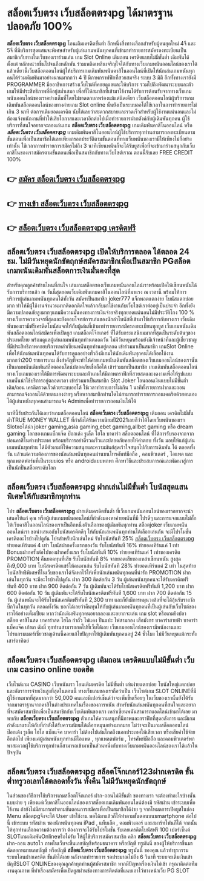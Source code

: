 # สล็อตเว็บตรง เว็บสล็อตตรงpg  ได้มาตรฐานปลอดภัย 100%

**สล็อตเว็บตรง เว็บสล็อตตรงpg** โอนเติมเครดิตขั้นต่ำ  อีกหนึ่งสิ่งทางเลือกสำหรับผู้คนยุคใหม่ 4จี และ 5จี ที่มีบริการสุดแสนจะพิเศษสำหรับผู้เล่นเกมพนันทุกคนที่เข้ามาทำรายการสมัครลงทะเบียนเป็นสมาชิกกับทางในเว็บของเราร่วมเล่น เกม Slot Online เติมถอน เครดิตแบบไม่มีขั้นต่ำ เดิมพันได้ตั้งแต่ หลักหน่วยขึ้นไปจนถึงหลักพัน ร่วมเพลิดเพลินเจริญใจได้กับทางเว็บเกมพนันออนไลน์ของเราได้แล้วเดี๋ยวนี้เว็บสล็อตออนไลน์ผู้ให้บริการเกมเดิมพันพนันคาสิโนออนไลน์ที่เปิดให้นักเล่นเกมพนันทุกคนได้ร่วมเดิมพันมาอย่างนานมากกว่า 4 ปี มีภาพกราฟฟิกที่สวยสมจริง ระบบ 3 มิติ
อีกทั้งทางเรายังมี  PROGRAMMER มืออาชีพการสร้างเว็บไซต์ที่คอยดูแลและให้บริการ  รวมไปถึงพัฒนาระบบและตัวเกมให้มีประสิทธิภาพที่ดีอยู่สม่ำเสมอ เพื่อที่ให้สมาชิกที่เข้ามาใช้งานได้รับการต้อนรับจากทางเว็บเกมพนันออนไลน์ของเราอย่างเต็มที่โดยไม่ขาดตกบกพร่องแม้แต่นิดเดียว เว็บสล็อตออนไลน์ผู้บริการเกมเดิมพันสล็อตออนไลน์ของทางค่ายเกม Slot online นั้นยังเป็นระบบออโต้ใช้เวลาในการทำรายการไม่เกิน 3 นาที ต่อการเติมยอดเครดิต นับได้เลยว่าสะดวกสบายและรวดเร็วสำหรับผู้ใช้งานแน่นอนและไม่ต้องแจ้งพนักงานที่ทำให้เสียโอกาสและเวลาอีกต่อไปเมื่อทำรายการฝากตังค์กับผู้เดิมพันทุกคน
ผู้ใช้บริการที่สนใจอยากจะลองเล่นเกม **สล็อตเว็บตรง เว็บสล็อตตรงpg** เกมเดิมพันคาสิโนออนไลน์ หรือ ***สล็อตเว็บตรง เว็บสล็อตตรงpg*** เกมเดิมพันคาสิโนออนไลน์ผู้ใช้บริการทุกท่านสามารถลงทะเบียนตามขั้นตอนเพื่อเป็นสมาชิกได้เลยเพียงกรอกประวัติตามขั้นตอนที่ทางเว็บพนันของเรามีให้เพียงไม่กี่อย่างเท่านั้น ใช้เวลาการทำรายการสมัครไม่ถึง 3 นาทีเซียนพนันก็จะได้รับยูสเพื่อที่จะเข้ามาร่วมสนุกกับเว็บคาสิโนของเราสมัครตามขั้นตอนเพื่อเป็นสมาชิกกับทางเว็บไซต์เราณ ตอนนี้รับเลย FREE CREDIT 100%

## 👉 [สมัคร สล็อตเว็บตรง เว็บสล็อตตรงpg](https://archa888.com/)
## 👉 [ทางเข้า สล็อตเว็บตรง เว็บสล็อตตรงpg](https://archa888.com/)
## 👉 [สล็อตเว็บตรง เว็บสล็อตตรงpg เครดิตฟรี](https://archa888.com/)

## สล็อตเว็บตรง เว็บสล็อตตรงpg เปิดให้บริการตลอด ได้ตลอด 24 ชม. ไม่มีวันหยุดนักขัตฤกษ์สมัครสมาชิกเพื่อเป็นสมาชิก PGสล็อต เกมพนันเดิมพันสล็อตการเงินมั่นคงที่สุด

สำหรับคุณลูกค้าท่านไหนที่สนใจ เล่นเกมสล็อตของเว็บเกมพนันออนไลน์เราพร้อมเปิดให้เซียนพนันได้รับการบริการแล้ว ณ วันนี้สุดยอดเว็บเดิมพันเกมคาสิโนออนไลน์ที่มาแรง ณ เวลานี้ พร้อมให้การบริการผู้เล่นเกมพนันทุกคนได้ทั้งวัน สมัครเป็นสมาชิก joker777 แจ็กพอตแตกง่าย โบนัสแตกบ่อยมาก ทำให้มีผู้ใช้งานจำนวนมากติดอกติดใจแล้วกลับมาใช้งานกับเว็บไซต์เราต่ออยู่เป็นประจำ อีกทั้งยังมีความปลอดภัยสูงมากๆแถมมีความมั่นคงทางการเงินจ่ายจริงทุกยอดแน่นอนไม่มีประวัติโกง 100 % ทางเว็บเราควบวงจรที่สุดและยังตอบโจทย์การเล่นของนักล่าโบนัสที่เข้ามาใช้บริการกับทางเรา
เว็บเดิมพันของเรามีฟรีเครดิตโบนัสแจกให้กับผู้เล่นที่เข้ามาทำรายการสมัครลงทะเบียนทุกยูส เว็บเกมพนันเดิมพันสล็อตออนไลน์สมัครเพื่อเปิดยูส เกมสล็อตโจ๊กเกอร์ ที่ได้รับกระแสนิยมมากที่สุดเป็นระดับต้นๆของประเทศไทย พร้อมดูแลผู้เล่นเกมพนันทุกท่านตลอดวัน ไม่มีวันหยุดพร้อมยังมีเจ้าหน้าที่และผู้เชี่ยวชาญที่มีประสิทธิภาพคอยบริการเหล่าเซียนพนันทุกท่านอยู่ตลอด เข้าร่วมมาเป็นสมาชิก เกมSlot Online เพื่อให้นักเล่นพนันทุกคนได้รับการดูแลอย่างทั่วถึงมีเกมให้นักเดิมพันทุกคนได้เลือกใช้งานมากกว่า200 รายการเกม
สิ่งสำคัญที่จะทำให้ค่ายเกมพนันเดิมพันสล็อตของเว็บเกมออนไลน์ของเรานั้นเป็นเกมพนันเดิมพันสล็อตออนไลน์ปลอดภัยเชื่อถือได้ เข้าร่วมมาเป็นสมาชิก  เกมเดิมพันสล็อตออนไลน์ทางเว็บเกมของเราได้มีการพัฒนาระบบและตัวเกมให้มีภาพกราฟิกที่สวยสดและงดงามเพื่อให้รูปแบบเกมนั้นน่าใช้บริการอยู่ตลอดเวลา เข้าร่วมมาเป็นสมาชิก Slot Joker โอนถอนเงินแบบไม่มีขั้นต่ำ เติม/ถอน เครดิตรวดเร็วด้วยระบบออโต้ ใช้เวลาทำรายการไม่เกิน 1 นาทีทั้งรายการฝากและถอนสามารถแจ้งถอนได้ด้วยตนเองง่ายๆ หรือหากสมาชิกท่านใดไม่สามารถทำรายการถอนเคดริตด้วยตนเองได้ผู้เล่นพนันทุกคนสามารถแจ้ง Adminเพื่อทำรายการถอนเงินให้ได้

นาทีนี้รับประกันได้เลยว่าเกมสล็อตออนไลน์ **สล็อตเว็บตรง เว็บสล็อตตรงpg** เติมถอน เครดิตไม่มีขั้นต่ำTRUE MONEY WALLET ที่กำลังได้รับความนิยมปี2021เลยก็ว่าได้โดยเว็บพนันของเรา Slotxoได้นำ  joker gaming,asia gaming,ebet gaming,allbet gaming หรือ dream gaming โลกของเกมแบ็กแจ๊ค ป๊อกเด้ง รูเล็ต ไฮโล บาคาร่า สล็อตออนไลน์ ที่ได้การรับรองจากจากบ่อนคาสิโนต่างประเทศ พร้อมบริการอย่าดีรวดเร็วและปลอดภัยคอยให้คำตอบ ทั้งวัน มอบให้แก่ผู้เล่นเกมพนันทุกท่าน ได้มีตัวเกมที่ให้ความสนุกและความมันส์สุดเร้าใจสนุกไปกับการเดิมพัน ได้ ตลอดทั้งวัน แล้วแต่ความต้องการของนักเล่นพนันทุกคนผ่านบนโทรศัพท์มือถือ , คอมพิวเตอร์ , ไอแพด และทุกแพลตฟอร์มที่เป็นระบบios หรือ androidแบบพกพา ศึกษาวิธีและประสบการณ์และพัฒนาสู่การเป็นนักปั่นสล็อตระดับโลก

## สล็อตเว็บตรง เว็บสล็อตตรงpg ฝากเล่นไม่มีขั้นต่ำ โบนัสสุดแสนพิเศษให้กับสมาชิกทุกท่าน

โปร **สล็อตเว็บตรง เว็บสล็อตตรงpg** ฝากเติมเครดิตขั้นต่ำ ที่เว็บเกมพนันออนไลน์ของเราอยากจะนำเสนอให้แก่  คุณ หรือผู้เล่นเกมพนันออนไลน์ที่กำลังมองหาค่ายพนันที่มี โปรดีๆ และการแจกแบบไม่กั๊ก ให้เว็บคาสิโนออนไลน์ของเราเป็นอีกหนึ่งตัวเลือกของผู้เดิมพันทุกท่าน สล็อตjoker เว็บเกมพนันออนไลน์เรา ขอนำเสนอกับโบนัสเครดิตดีๆ ให้กับนักเล่นพนันทุกท่านได้เลือกเล่นกัน จะมีโปรโมชั่นเครดิตอะไรบ้างไปดูกัน
โปรสำหรับนักเล่นใหม่ รับโบนัสทันที 25% [สล็อตเว็บตรง เว็บสล็อตตรงpg](https://archa888.com/) ทำยอดเทิร์นแค่ 4 เท่า
โบนัสฝากครั้งแรกของวัน รับโบนัสทันที 16% ทำยอดเทิร์นแค่ 1 เท่า
Bonusฝากครั้งต่อไปของฝากครั้งแรก รับโบนัสทันที 10% ทำยอดเทิร์นแค่ 1 เท่าของเครดิต
 PROMOTION คืนยอดทุนที่เสีย รับโบนัสทันที 8% จากยอดเสียของเหล่าเซียนพนัน สูงสุดถึง9,000 บาท
โบนัสเครดิตแชร์ให้คนมาเล่น รับโบนัสทันที 28% ทำยอดเทิร์นแค่ 2 เท่า
ในสุดท้ายโบนัสสิทธิพิเศษที่ในเว็บของเราได้จัดหาไว้ให้เพื่อนักเล่นพนันทุกคนที่น่ารัก  PROMOTION ฝากเล่นในทุกวัน จะมีอะไรบ้างไปดูกัน
ฝาก 300 ติดต่อกัน 3 วัน ผู้เล่นพนันทุกคนจะได้รับเครดิตฟรีทันที 400 บาท
ฝาก 900 ติดต่อกัน 7 วัน ผู้เดิมพันจะได้รับโบนัสเครดิตฟรีทันที 1,200 บาท
ฝาก 600 ติดต่อกัน 10 วัน ผู้เดิมพันจะได้รับโบนัสเครดิตฟรีทันที 1,600 บาท
ฝาก 700 ติดต่อกัน 15 วัน ผู้เล่นพนันจะได้รับโบนัสเครดิตฟรีทันที 2,300 บาท
และก็ยังมีการหมุนวงล้อที่จะได้ลุ้นรับรางวัลบิ๊กวินในทุกวัน ตลอดทั้งวัน บอกได้เลยว่าคืนทุนให้กับผู้เล่นเกมพนันทุกคนที่เป็นผู้เล่นกับเว็บไซต์ของเราได้อย่างเต็มเปี่ยม หากว่านักเดิมพันทุกคนอยากลองและอยากจะเล่น เกม slot  หรือเกมยิงปลา สล็อต คาสิโนสด บาคาร่าสด ไฮโล กำถั่ว ไพ่แคง ปั่นแปะ ไพ่สามกอง เสือมังกร บาคาร่าสายฟ้า บาคาร่า แบ็คแจ๊ค เก้าเก ดัมมี่ ทุกท่านสามารถกดไปที่เว็บได้เลย เว็บเกมออนไลน์ของเรามีพนักงานและโปรแกรมเมอร์เชี่ยวชาญด้านนี้คอยแก้ไขปัญหาให้ผู้เดิมพันทุกคนอยู่ 24 ชั่วโมง ไม่มีวันหยุดแม้กระทั่งเสาร์อาทิตย์

## สล็อตเว็บตรง เว็บสล็อตตรงpg เติมถอน เครดิตแบบไม่มีขั้นต่ำ  เว็บเกม casino online ยอดฮิต

เว็บไซต์เกม CASINO เว็บพนันเรา โอนเติมเครดิต ไม่มีขั้นต่ำ เล่นง่ายแตกบ่อย โบนัสใหญ่แตกบ่อยและอัตราการจ่ายเงินสูงที่สุดในตอนนี้ ทางเว็บเกมของเราถือว่าเป็น เว็บไซต์เกม SLOT ONLINEที่มีผู้ใช้งานมากที่สุดมากกว่า 50,000 คนและมีเปอร์เซ็นต์ว่าจะเพิ่มขึ้นเรื่อยๆ ในเว็บของเรานั้นยังได้รับจากมาตราฐานจากคาสิโนต่างประเทศในเรื่องของการพนัน สำหรับนักเล่นพนันทุกคนที่สนใจและอยากที่จะสมัครสมาชิกเพื่อเป็นสมาชิกกับเว็บเดิมพันของเรา เหล่าเซียนพนันสามารถแอดไลน์เข้ามาได้เลย
	มาพบกับ **สล็อตเว็บตรง เว็บสล็อตตรงpg** ตัวเกมให้ความสนุกที่มีภาพและกราฟิกที่สุดอลังการ และมีเกมกำลังมาแรงให้กับที่กำลังได้รับความนิยมได้เลือกหมุนอย่างมากมาย  ไม่ว่าจะเป็นเกมสล็อตออนไลน์ ป๊อกเด้ง รูเล็ต ไฮโล แบ็กแจ๊ค บาคาร่า ไม่ต้องไปเล่นไกลถึงนอกประเทศให้เสียเวลา หรือเสียค่าใช้จ่ายอีกต่อไป เพียงแค่ผู้เล่นพนันทุกท่านมีไอแพด , ทุกแพลตฟอร์ม , โทรศัพท์มือถือ และคอมพิวเตอร์พกพาสะดวกผู้ใช้บริการทุกท่านก็สามารถเข้ามาเป็นส่วนหนึ่งกับทางเว็บเกมพนันออนไลน์ของเราได้แล้วในปัจจุบัน

## สล็อตเว็บตรง เว็บสล็อตตรงpg สล็อตโจ๊กเกอร์123ฝากเครดิต ขั้นต่ำทรูวอเลทได้ตลอดทั้งวัน ทั้งคืน ไม่มีวันหยุดนักขัตฤกษ์

ในส่วนของวิธีการใช้บริการเกมสล็อตโจ๊กเกอร์ ฝาก-ถอนไม่มีขั้นต่ำ ของทางเรา จะต้องทำอะไรบ้างนั้น แบบง่าย ๆ เพียงแค่เว็บคาสิโนออนไลน์ของเราสล็อตเกมเดิมพันออนไลน์ต้องมี รหัสผ่าน เข้าระบบเพื่อใช้งาน ถ้ายังไม่มีสามารถทำตามขั้นตอนการสมัครเพื่อเป็นสมาชิกได้ง่าย ๆ จากโหมดการเปิดยูสในช่อง Menu สล็อตpgจึงจะได้ User เข้าใช้งาน พอได้มาแล้วก็ให้ทำตามขั้นตอนบนsmartphone ต่อไปนี้
เข้าระบบ รหัสผ่าน  ของนักพนันทุกคน iPad , แท็บเล็ต , คอมพิวเตอร์ และสมาร์ทโฟนก็ได้
จากนั้นให้ทุกท่านเลือกความต้องการว่า ต้องการจะได้รับโปรโมชั่น รับเลยเครดิตโบนัสฟรี 100 เปอร์เซ็นต์  SLOTเกมเดิมพันOnlineหรือไม่รับ
ให้ผู้ใช้บริการสมัครสมาชิก คลิก **สล็อตเว็บตรง เว็บสล็อตตรงpg** ฝาก-ถอน autoไว ภาพในเว็บจะขึ้นเลขบัญชีพร้อมธนาคาร หรือบัญชี ทรูมันนี่ ของผู้ให้บริการขึ้นมา
คัดลอกหมายเลขบัญชี หรือบัญชี **สล็อตเว็บตรง เว็บสล็อตตรงpg** ทรูมันนี่ ของคุณ แล้วทำธุรกรรมระบบโอนฝากเครดิต ขั้นต่ำได้เลย
หลังจากทำรายการ รอประมาณไม่ถึง 6 วินาที ระบบจะเติมเงินเข้าบัญชีSLOT ONLINEของคุณลูกค้าทุกท่านผู้สมัครสมาชิก
หากมีปัญหาเรื่องเงินไม่เข้า กรุณาติดต่อทีมงานคุณภาพ ที่ทำเรื่องสมัครเพื่อเปิดยูสผ่านช่องทางการติดต่อที่แนบเอาไว้ทางหน้าเว็บ PG SLOT


